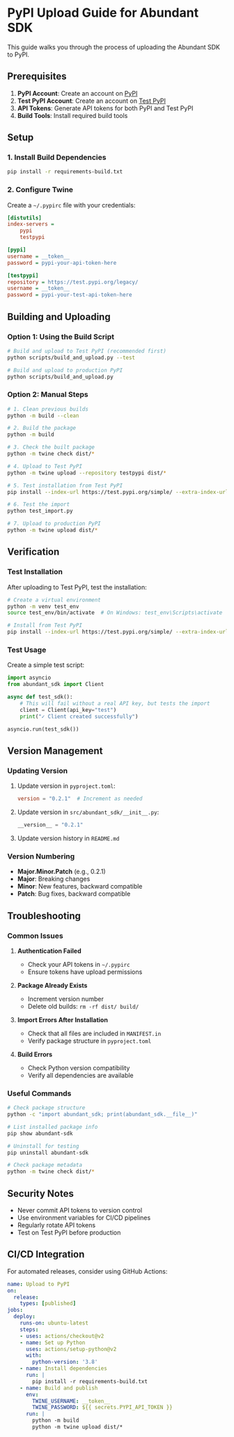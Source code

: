 # PyPI Upload Guide for Abundant SDK

This guide walks you through the process of uploading the Abundant SDK to PyPI.

## Prerequisites

1. **PyPI Account**: Create an account on [PyPI](https://pypi.org/account/register/)
2. **Test PyPI Account**: Create an account on [Test PyPI](https://test.pypi.org/account/register/)
3. **API Tokens**: Generate API tokens for both PyPI and Test PyPI
4. **Build Tools**: Install required build tools

## Setup

### 1. Install Build Dependencies

```bash
pip install -r requirements-build.txt
```

### 2. Configure Twine

Create a `~/.pypirc` file with your credentials:

```ini
[distutils]
index-servers =
    pypi
    testpypi

[pypi]
username = __token__
password = pypi-your-api-token-here

[testpypi]
repository = https://test.pypi.org/legacy/
username = __token__
password = pypi-your-test-api-token-here
```

## Building and Uploading

### Option 1: Using the Build Script

```bash
# Build and upload to Test PyPI (recommended first)
python scripts/build_and_upload.py --test

# Build and upload to production PyPI
python scripts/build_and_upload.py
```

### Option 2: Manual Steps

```bash
# 1. Clean previous builds
python -m build --clean

# 2. Build the package
python -m build

# 3. Check the built package
python -m twine check dist/*

# 4. Upload to Test PyPI
python -m twine upload --repository testpypi dist/*

# 5. Test installation from Test PyPI
pip install --index-url https://test.pypi.org/simple/ --extra-index-url https://pypi.org/simple/ abundant-sdk

# 6. Test the import
python test_import.py

# 7. Upload to production PyPI
python -m twine upload dist/*
```

## Verification

### Test Installation

After uploading to Test PyPI, test the installation:

```bash
# Create a virtual environment
python -m venv test_env
source test_env/bin/activate  # On Windows: test_env\Scripts\activate

# Install from Test PyPI
pip install --index-url https://test.pypi.org/simple/ --extra-index-url https://pypi.org/simple/ abundant-sdk
```

### Test Usage

Create a simple test script:

```python
import asyncio
from abundant_sdk import Client

async def test_sdk():
    # This will fail without a real API key, but tests the import
    client = Client(api_key="test")
    print("✓ Client created successfully")

asyncio.run(test_sdk())
```

## Version Management

### Updating Version

1. Update version in `pyproject.toml`:
   ```toml
   version = "0.2.1"  # Increment as needed
   ```

2. Update version in `src/abundant_sdk/__init__.py`:
   ```python
   __version__ = "0.2.1"
   ```

3. Update version history in `README.md`

### Version Numbering

- **Major.Minor.Patch** (e.g., 0.2.1)
- **Major**: Breaking changes
- **Minor**: New features, backward compatible
- **Patch**: Bug fixes, backward compatible

## Troubleshooting

### Common Issues

1. **Authentication Failed**
   - Check your API tokens in `~/.pypirc`
   - Ensure tokens have upload permissions

2. **Package Already Exists**
   - Increment version number
   - Delete old builds: `rm -rf dist/ build/`

3. **Import Errors After Installation**
   - Check that all files are included in `MANIFEST.in`
   - Verify package structure in `pyproject.toml`

4. **Build Errors**
   - Check Python version compatibility
   - Verify all dependencies are available

### Useful Commands

```bash
# Check package structure
python -c "import abundant_sdk; print(abundant_sdk.__file__)"

# List installed package info
pip show abundant-sdk

# Uninstall for testing
pip uninstall abundant-sdk

# Check package metadata
python -m twine check dist/*
```

## Security Notes

- Never commit API tokens to version control
- Use environment variables for CI/CD pipelines
- Regularly rotate API tokens
- Test on Test PyPI before production

## CI/CD Integration

For automated releases, consider using GitHub Actions:

```yaml
name: Upload to PyPI
on:
  release:
    types: [published]
jobs:
  deploy:
    runs-on: ubuntu-latest
    steps:
    - uses: actions/checkout@v2
    - name: Set up Python
      uses: actions/setup-python@v2
      with:
        python-version: '3.8'
    - name: Install dependencies
      run: |
        pip install -r requirements-build.txt
    - name: Build and publish
      env:
        TWINE_USERNAME: __token__
        TWINE_PASSWORD: ${{ secrets.PYPI_API_TOKEN }}
      run: |
        python -m build
        python -m twine upload dist/*
``` 